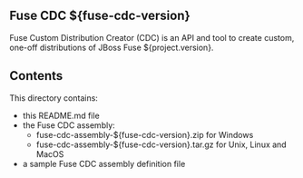 Fuse CDC ${fuse-cdc-version}
--------------

Fuse Custom Distribution Creator (CDC) is an API and tool to create custom, one-off distributions of JBoss Fuse ${project.version}.

Contents
--------
This directory contains:
* this README.md file
* the Fuse CDC assembly:
  * fuse-cdc-assembly-${fuse-cdc-version}.zip for Windows
  * fuse-cdc-assembly-${fuse-cdc-version}.tar.gz for Unix, Linux and MacOS
* a sample Fuse CDC assembly definition file

